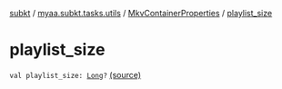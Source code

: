 [subkt](../../index.md) / [myaa.subkt.tasks.utils](../index.md) / [MkvContainerProperties](index.md) / [playlist_size](./playlist_size.md)

# playlist_size

`val playlist_size: `[`Long`](https://kotlinlang.org/api/latest/jvm/stdlib/kotlin/-long/index.html)`?` [(source)](https://github.com/Myaamori/SubKt/blob/0.1.11/src/main/kotlin/myaa/subkt/tasks/utils/mkvmerge.kt#L59)